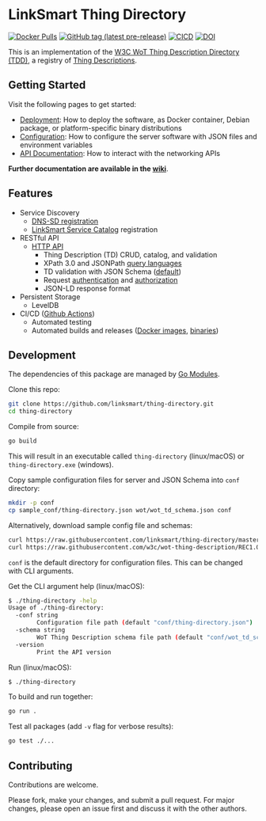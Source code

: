 # LinkSmart Thing Directory
[![Docker Pulls](https://img.shields.io/docker/pulls/linksmart/td.svg)](https://hub.docker.com/r/linksmart/td/tags)
[![GitHub tag (latest pre-release)](https://img.shields.io/github/tag-pre/linksmart/thing-directory.svg?label=pre-release)](https://github.com/linksmart/thing-directory/tags)
[![CICD](https://github.com/linksmart/thing-directory/workflows/CICD/badge.svg)](https://github.com/linksmart/thing-directory/actions?query=workflow:CICD)
[![DOI](https://joss.theoj.org/papers/10.21105/joss.03075/status.svg)](https://doi.org/10.21105/joss.03075)
  
This is an implementation of the [W3C WoT Thing Description Directory (TDD)](https://w3c.github.io/wot-discovery/), a registry of [Thing Descriptions](https://www.w3.org/TR/wot-thing-description/).

## Getting Started
Visit the following pages to get started:
* [Deployment](https://github.com/linksmart/thing-directory/wiki/Deployment): How to deploy the software, as Docker container, Debian package, or platform-specific binary distributions
* [Configuration](https://github.com/linksmart/thing-directory/wiki/Configuration): How to configure the server software with JSON files and environment variables
* [API Documentation](https://linksmart.github.io/swagger-ui/dist/?url=https://raw.githubusercontent.com/linksmart/thing-directory/master/apidoc/openapi-spec.yml): How to interact with the networking APIs

**Further documentation are available in the [wiki](https://github.com/linksmart/thing-directory/wiki)**.

## Features
* Service Discovery
  * [DNS-SD registration](https://github.com/linksmart/thing-directory/wiki/Discovery-with-DNS-SD)
  * [LinkSmart Service Catalog](https://github.com/linksmart/service-catalog) registration
* RESTful API
  * [HTTP API](https://linksmart.github.io/swagger-ui/dist/?url=https://raw.githubusercontent.com/linksmart/thing-directory/master/apidoc/openapi-spec.yml)
    * Thing Description (TD) CRUD, catalog, and validation
    * XPath 3.0 and JSONPath [query languages](https://github.com/linksmart/thing-directory/wiki/Query-Language)
    * TD validation with JSON Schema ([default](https://github.com/linksmart/thing-directory/blob/master/wot/wot_td_schema.json))
    * Request [authentication](https://github.com/linksmart/go-sec/wiki/Authentication) and [authorization](https://github.com/linksmart/go-sec/wiki/Authorization)
    * JSON-LD response format
* Persistent Storage
  * LevelDB
* CI/CD ([Github Actions](https://github.com/linksmart/thing-directory/actions?query=workflow:CICD))
  * Automated testing
  * Automated builds and releases ([Docker images](https://hub.docker.com/r/linksmart/td/tags?page=1&ordering=last_updated), [binaries](https://github.com/linksmart/thing-directory/releases))

## Development
The dependencies of this package are managed by [Go Modules](https://github.com/golang/go/wiki/Modules).

Clone this repo:
```bash
git clone https://github.com/linksmart/thing-directory.git
cd thing-directory
```

Compile from source:
```bash
go build
```
This will result in an executable called `thing-directory` (linux/macOS) or `thing-directory.exe` (windows).

Copy sample configuration files for server and JSON Schema into `conf` directory:
```bash
mkdir -p conf
cp sample_conf/thing-directory.json wot/wot_td_schema.json conf
```

Alternatively, download sample config file and schemas:
```bash
curl https://raw.githubusercontent.com/linksmart/thing-directory/master/sample_conf/thing-directory.json --create-dirs -o conf/thing-directory.json
curl https://raw.githubusercontent.com/w3c/wot-thing-description/REC1.0/validation/td-json-schema-validation.json --create-dirs -o conf/wot_td_schema.json
```

`conf` is the default directory for configuration files. This can be changed with CLI arguments.

Get the CLI argument help (linux/macOS):
```bash
$ ./thing-directory -help
Usage of ./thing-directory:
  -conf string
        Configuration file path (default "conf/thing-directory.json")
  -schema string
        WoT Thing Description schema file path (default "conf/wot_td_schema.json")
  -version
        Print the API version
```

Run (linux/macOS):
```bash
$ ./thing-directory
```

To build and run together:
```bash
go run .
```

Test all packages (add `-v` flag for verbose results):
```bash
go test ./...
```


## Contributing
Contributions are welcome. 

Please fork, make your changes, and submit a pull request. For major changes, please open an issue first and discuss it with the other authors.
